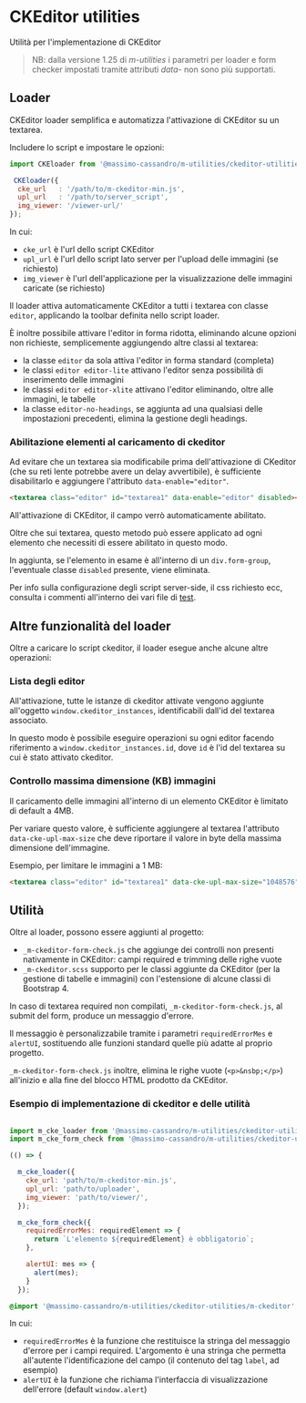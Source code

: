 # CKEditor utilities

Utilità per l'implementazione di CKEditor

> NB: dalla versione 1.25 di *m-utilities* i parametri per loader e form checker impostati tramite attributi *data-* non sono più supportati.


## Loader

CKEditor loader semplifica e automatizza l'attivazione di CKEditor su un textarea.

Includere lo script e impostare le opzioni:

```js
import CKEloader from '@massimo-cassandro/m-utilities/ckeditor-utilities/_m-ckeditor-loader.js'

 CKEloader({
  cke_url   : '/path/to/m-ckeditor-min.js',
  upl_url   : '/path/to/server_script',
  img_viewer: '/viewer-url/'
});
```

In cui:

* `cke_url` è l'url dello script CKEditor
* `upl_url` è l'url dello script lato server per l'upload delle immagini (se richiesto)
* `img_viewer` è l'url dell'applicazione per la visualizzazione delle immagini caricate (se richiesto)

Il loader attiva automaticamente CKEditor a tutti i textarea con classe `editor`, applicando la toolbar definita nello script loader.

È inoltre possibile attivare l'editor in forma ridotta, eliminando alcune opzioni non richieste, semplicemente aggiungendo altre classi al textarea:

* la classe `editor` da sola attiva l'editor in forma standard (completa)
* le classi `editor editor-lite` attivano l'editor senza possibilità di inserimento delle immagini
* le classi `editor editor-xlite` attivano l'editor eliminando, oltre alle immagini, le tabelle
* la classe `editor-no-headings`, se aggiunta ad una qualsiasi delle impostazioni precedenti, elimina la gestione degli headings.


### Abilitazione elementi al caricamento di ckeditor

Ad evitare che un textarea sia modificabile prima dell'attivazione di CKeditor (che su reti lente potrebbe avere un delay avvertibile), è sufficiente disabilitarlo e aggiungere l'attributo `data-enable="editor"`.

```html
<textarea class="editor" id="textarea1" data-enable="editor" disabled></textarea>
```

All'attivazione di CKEditor, il campo verrò automaticamente abilitato.

Oltre che sui textarea, questo metodo può essere applicato ad ogni elemento che necessiti di essere abilitato in questo modo.

In aggiunta, se l'elemento in esame è all'interno di un `div.form-group`, l'eventuale classe `disabled` presente, viene eliminata.


Per info sulla configurazione degli script server-side, il css richiesto ecc, consulta i commenti all'interno dei vari file di [test](https://github.com/massimo-cassandro/m-utilities/tree/master/ckeditor/test).



## Altre funzionalità del loader

Oltre a caricare lo script ckeditor, il loader esegue anche alcune altre operazioni:

### Lista degli editor

All'attivazione, tutte le istanze di ckeditor attivate vengono aggiunte all'oggetto `window.ckeditor_instances`, identificabili dall'id del textarea associato.

In questo modo è possibile eseguire operazioni su ogni editor facendo riferimento a `window.ckeditor_instances.id`, dove `id` è l'id del textarea su cui è stato attivato ckeditor.

### Controllo massima dimensione (KB) immagini

Il caricamento delle immagini all'interno di un elemento CKEditor è limitato di default a 4MB. 

Per variare questo valore, è sufficiente aggiungere al textarea l'attributo `data-cke-upl-max-size` che deve riportare il valore in byte della massima dimensione dell'immagine.

Esempio, per limitare le immagini a 1 MB:

```html
<textarea class="editor" id="textarea1" data-cke-upl-max-size="1048576"></textarea>
```


## Utilità

Oltre al loader, possono essere aggiunti al progetto:

* `_m-ckeditor-form-check.js` che aggiunge dei controlli non presenti nativamente in CKEditor: campi required e trimming delle righe vuote
* `_m-ckeditor.scss` supporto per le classi aggiunte da CKEditor (per la gestione di tabelle e immagini) con l'estensione di alcune classi di Bootstrap 4.

In caso di textarea required non compilati, `_m-ckeditor-form-check.js`, al submit del form, produce un messaggio d'errore.

Il messaggio è personalizzabile tramite i parametri `requiredErrorMes` e `alertUI`, sostituendo alle funzioni standard quelle più adatte al proprio progetto.

`_m-ckeditor-form-check.js` inoltre, elimina le righe vuote (`<p>&nsbp;</p>`) all'inizio e alla fine del blocco HTML prodotto da CKEditor.


### Esempio di implementazione di ckeditor e delle utilità

```javascript

import m_cke_loader from '@massimo-cassandro/m-utilities/ckeditor-utilities/_m-ckeditor-loader';
import m_cke_form_check from '@massimo-cassandro/m-utilities/ckeditor-utilities/_m-ckeditor-form-check';

(() => {

  m_cke_loader({
    cke_url: 'path/to/m-ckeditor-min.js',
    upl_url: 'path/to/uploader',
    img_viewer: 'path/to/viewer/',
  });

  m_cke_form_check({
    requiredErrorMes: requiredElement => {
      return `L'elemento ${requiredElement} è obbligatorio`;
    },

    alertUI: mes => {
      alert(mes);
    }
  });
```

```scss
@import '@massimo-cassandro/m-utilities/ckeditor-utilities/m-ckeditor';
```

In cui: 

* `requiredErrorMes` è la funzione che restituisce la stringa del messaggio d'errore per i campi required. L'argomento è una stringa che permetta all'autente l'identificazione del campo (il contenuto del tag `label`, ad esempio)
* `alertUI` è la funzione che richiama l'interfaccia di visualizzazione dell'errore (default `window.alert`)
